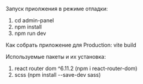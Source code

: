 Запуск приолжения в режиме отладки:
1. cd admin-panel
2. npm install
3. npm run dev

Как собрать приложение для Production:
vite build

Используемые пакеты и их установка:
1. react router dom ^6.11.2 (npm i react-router-dom)
2. scss (npm install --save-dev sass)
